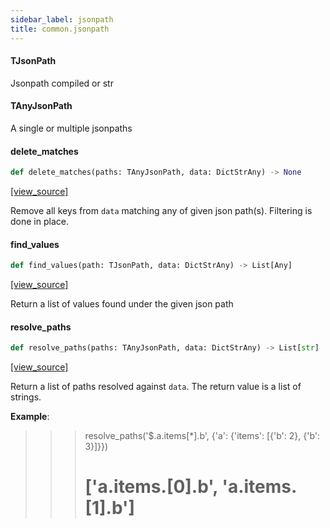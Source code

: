```yaml
---
sidebar_label: jsonpath
title: common.jsonpath
---
```


#### TJsonPath

Jsonpath compiled or str

#### TAnyJsonPath

A single or multiple jsonpaths

#### delete\_matches

```python
def delete_matches(paths: TAnyJsonPath, data: DictStrAny) -> None
```

[[view_source]](https://github.com/dlt-hub/dlt/blob/30d0f64fb2cdbacc2e88fdb304371650f417e1f0/dlt/common/jsonpath.py#L25)

Remove all keys from `data` matching any of given json path(s).
Filtering is done in place.

#### find\_values

```python
def find_values(path: TJsonPath, data: DictStrAny) -> List[Any]
```

[[view_source]](https://github.com/dlt-hub/dlt/blob/30d0f64fb2cdbacc2e88fdb304371650f417e1f0/dlt/common/jsonpath.py#L33)

Return a list of values found under the given json path

#### resolve\_paths

```python
def resolve_paths(paths: TAnyJsonPath, data: DictStrAny) -> List[str]
```

[[view_source]](https://github.com/dlt-hub/dlt/blob/30d0f64fb2cdbacc2e88fdb304371650f417e1f0/dlt/common/jsonpath.py#L39)

Return a list of paths resolved against `data`. The return value is a list of strings.

**Example**:

  >>> resolve_paths('$.a.items[*].b', {'a': {'items': [{'b': 2}, {'b': 3}]}})
  >>> # ['a.items.[0].b', 'a.items.[1].b']

